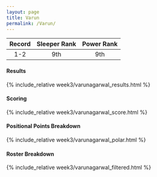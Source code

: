 ```yaml
---
layout: page
title: Varun
permalink: /Varun/
---
```


Record | Sleeper Rank | Power Rank               
:--: | :--: | :--:
1-2 | 9th | 9th   

#### Results
{% include_relative week3/varunagarwal_results.html %}

#### Scoring
{% include_relative week3/varunagarwal_score.html %}

#### Positional Points Breakdown
{% include_relative week3/varunagarwal_polar.html %}

#### Roster Breakdown
{% include_relative week3/varunagarwal_filtered.html %}
